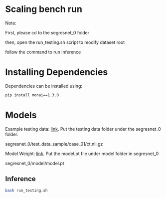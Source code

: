 # Scaling bench run

Note: 

First, please cd to the segresnet_0 folder

then, open the run_testing.sh script to modify dataset root

follow the command to run inference

# Installing Dependencies
Dependencies can be installed using:
``` bash
pip install monai==1.3.0
```

# Models

Example testing data: <a href="https://drive.google.com/file/d/168Nr1ULMoVXrTORVsq-BouuVUDmXRMll/view?usp=sharing"> link</a>. Put the testing data folder under the segresnet_0 folder. 

segresnet_0/test_data_sample/case_01/ct.nii.gz

Model Weight: <a href="https://www.dropbox.com/scl/fi/n0zt3p9lfoh40gqc92lza/model.pt?rlkey=z4k2674k2ci7tlutxjfy559aw&st=ba7gac1o&dl=0"> link</a>. Put the model.pt file under model folder in segresnet_0

segresnet_0/model/model.pt


## Inference

``` bash
bash run_testing.sh
```
